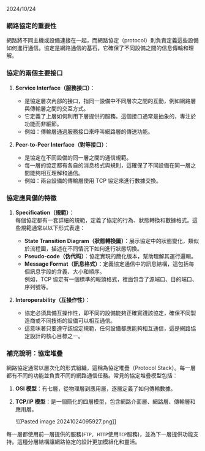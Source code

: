 2024/10/24

### **網路協定的重要性**

網路將不同主機或設備連接在一起，而網路協定（protocol）則負責定義這些設備如何進行通信。協定是網路通信的基石，它確保了不同設備之間的信息傳輸和理解。

### **協定的兩個主要接口**

1. **Service Interface（服務接口）**：
    
    - 是協定層次內部的接口，指同一設備中不同層次之間的互動，例如網路層與傳輸層之間的交互方式。
    - 它定義了上層如何利用下層提供的服務。這個接口通常是抽象的，專注於功能而非細節。
    - 例如：傳輸層通過服務接口來呼叫網路層的傳送功能。
2. **Peer-to-Peer Interface（對等接口）**：
    
    - 是協定在不同設備的同一層之間的通信規範。
    - 每一層的協定都有各自的消息格式與規則，這確保了不同設備在同一層之間能夠相互理解和通信。
    - 例如：兩台設備的傳輸層使用 TCP 協定來進行數據交換。

### **協定應具備的特徵**

1. **Specification（規範）**：  
    每個協定都有一套詳細的規範，定義了協定的行為、狀態轉換和數據格式。這些規範通常以以下形式表達：
    
    - **State Transition Diagram（狀態轉換圖）**：展示協定中的狀態變化，類似於流程圖，描述在不同情況下如何進行狀態切換。
    - **Pseudo-code（伪代码）**：協定實現的簡化版本，幫助理解其運行邏輯。
    - **Message Format（訊息格式）**：定義協定通信中的訊息結構，這包括每個訊息字段的含義、大小和順序。  
        例如，TCP 協定有一個標準的報頭格式，裡面包含了源端口、目的端口、序列號等。
2. **Interoperability（互操作性）**：
    
    - 協定必須具備互操作性，即不同的設備能夠正確實踐該協定，確保不同製造商或不同技術的設備可以相互通信。
    - 這意味著只要遵守該協定規範，任何設備都應能夠相互通信，這是網路協定設計的核心目標之一。

### **補充說明：協定堆疊**

網路協定通常以層次化的形式組織，這稱為協定堆疊（Protocol Stack）。每一層都有不同的功能並負責不同的網路通信任務。常見的協定堆疊模型包括：

1. **OSI 模型**：有七層，從物理層到應用層，逐層定義了如何傳輸數據。
2. **TCP/IP 模型**：是一個簡化的四層模型，包含網路介面層、網路層、傳輸層和應用層。
   
   
   ![[Pasted image 20241024095927.png]]

每一層都使用前一層提供的服務(`FTP, HTTP`使用`TCP`服務)，並為下一層提供功能支持。這種分層結構讓網路協定的設計更加模組化和靈活。